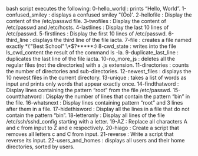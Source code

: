 bash script executes the following:
0-hello_world : prints “Hello, World”. 
1-confused_smiley : displays a confused smiley "(Ôo)'. 
2-hellofile : Display the content of the /etc/passwd file.
3-twofiles : Display the content of /etc/passwd and /etc/hosts. 
4-lastlines : Display the last 10 lines of /etc/passwd. 
5-firstlines : Display the first 10 lines of /etc/passwd. 
6-third_line : displays the third line of the file iacta. 
7-file : creates a file named exactly \*\\'"Best School"\'\\*$\?\*\*\*\*\*:)
8-cwd_state : writes into the file ls_cwd_content the result of the command ls -la. 
9-duplicate_last_line : duplicates the last line of the file iacta.
10-no_more_js : deletes all the regular files (not the directories) with a .js extension.
11-directories : counts the number of directories and sub-directories.
12-newest_files : displays the 10 newest files in the current directory.
13-unique : takes a list of words as input and prints only words that appear exactly once.
14-findthatword : Display lines containing the pattern “root” from the file /etc/passwd.
15-countthatword : Display the number of lines that contain the pattern “bin” in the file.
16-whatsnext : Display lines containing pattern “root” and 3 lines after them in a file. 
17-hidethisword : Display all the lines in a file that do not contain the pattern “bin”.
18-letteronly : Display all lines of the file /etc/ssh/sshd_config starting with a letter.
19-AZ : Replace all characters A and c from input to Z and e respectively.
20-hiago : Create a script that removes all letters c and C from input.
21-reverse : Write a script that reverse its input.
22-users_and_homes : displays all users and their home directories, sorted by users.
